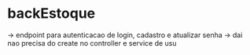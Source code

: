 # backEstoque

-> endpoint para autenticacao de login, cadastro e atualizar senha
-> dai nao precisa do create no controller e service de usu